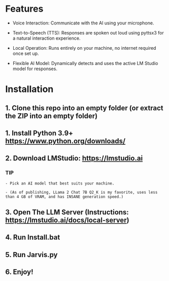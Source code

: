 # Features
- Voice Interaction: Communicate with the AI using your microphone.

- Text-to-Speech (TTS): Responses are spoken out loud using pyttsx3 for a natural interaction experience.
  
- Local Operation: Runs entirely on your machine, no internet required once set up.
  
- Flexible AI Model: Dynamically detects and uses the active LM Studio model for responses.
  
# Installation
## 1. Clone this repo into an empty folder (or extract the ZIP into an empty folder)
## 1. Install Python 3.9+ https://www.python.org/downloads/
## 2. Download LMStudio: https://lmstudio.ai
### TIP
    - Pick an AI model that best suits your machine.
      
    - (As of publishing, LLama 2 Chat 7B Q2_K is my favorite, uses less than 4 GB of VRAM, and has INSANE generation speed.)

## 3. Open The LLM Server (Instructions: https://lmstudio.ai/docs/local-server)
## 4. Run Install.bat
## 5. Run Jarvis.py
## 6. Enjoy!
